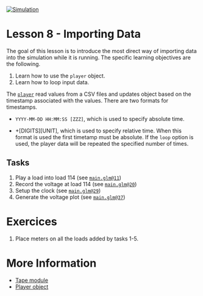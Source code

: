 [![Simulation](../../actions/workflows/main.yml/badge.svg)](../../actions/workflows/main.yml)

# Lesson 8 - Importing Data

The goal of this lesson is to introduce the most direct way of importing data into the simulation while it is running.  The specific learning objectives are the following.

1. Learn how to use the `player` object.
2. Learn how to loop input data.

The [`player`](https://docs.gridlabd.us/index.html?owner=arras-energy&project=gridlabd&branch=master&folder=/Module/Tape&doc=/Module/Tape/Player.md) read values from a CSV files and updates object based on the timestamp associated with the values.  There are two formats for timestamps.

- `YYYY-MM-DD HH:MM:SS [ZZZ]`, which is used to specify absolute time.

- +[DIGITS][UNIT], which is used to specify relative time. When this format is used the first timetamp must be absolute. If the `loop` option is used, the player data will be repeated the specified number of times.

## Tasks

1. Play a load into load 114 (see [`main.glm@11`](main.glm#L12-L18))
2. Record the voltage at load 114 (see [`main.glm@20`](main.glm#L21-L27))
3. Setup the clock (see [`main.glm@29`](main.glm#L30-L35))
4. Generate the voltage plot (see [`main.glm@37`](main.glm#L38))

# Exercices

1. Place meters on all the loads added by tasks 1-5.

# More Information

* [Tape module](https://docs.gridlabd.us/index.html?owner=arras-energy&project=gridlabd&branch=master&folder=/Module&doc=/Module/Tape.md)
* [Player object](https://docs.gridlabd.us/index.html?owner=arras-energy&project=gridlabd&branch=master&folder=/Module/Tape&doc=/Module/Tape/Player.md)

